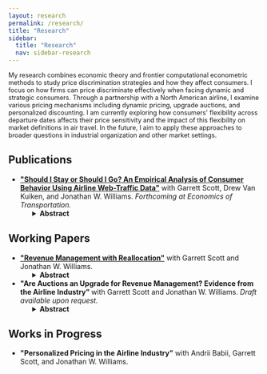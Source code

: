 ```yaml
---
layout: research
permalink: /research/
title: "Research"
sidebar:
  title: "Research"
  nav: sidebar-research
---
```


<p style="font-size: 0.9em"> My research combines economic theory and frontier computational econometric methods to study price discrimination strategies and how they affect consumers. I focus on how firms can price discriminate effectively when facing dynamic and strategic consumers. Through a partnership with a North American airline, I examine various pricing mechanisms including dynamic pricing, upgrade auctions, and personalized discounting. I am currently exploring how consumers' flexibility across departure dates affects their price sensitivity and the impact of this flexibility on market definitions in air travel. In the future, I aim to apply these approaches to broader questions in industrial organization and other market settings. </p>

## Publications

<ul>
	<li><a href="/papers/EOT-2025/"><strong>"Should I Stay or Should I Go? An Empirical Analysis of Consumer Behavior Using Airline Web-Traffic Data"</strong></a> with Garrett Scott, Drew Van Kuiken, and Jonathan W. Williams. <i> Forthcoming at Economics of Transportation.</i>
		<ul style="list-style-type: none"> 
			<li>
				<details>
				<summary><strong>Abstract</strong></summary>
				<p> We analyze consumer search and purchase behavior in response to airline revenue-management practices using data from a major carrier's website and Google Flights. We first describe patterns in search timing, purchase decisions, and paid fares. Then we estimate a multinomial logistic regression to identify factors driving search timing, finding that single adults with loyalty status, especially booking one-way nonstop itineraries, tend to search closer to departure. Next, we use a binary logistic model of conversions of searches to sales, showing that competitors' prices and changing customer composition explain rising conversion probabilities as departure nears. Finally, using a fixed-effects regression, we reveal how search and booking patterns affect prices paid. Late-arriving travelers, particularly single adults with loyalty status, pay substantially more, consistent with the airline's pricing strategies that segment more inelastic customers. Overall, our findings underscore how revenue-management, competitor fares, and consumer characteristics jointly shape online search and purchase behavior.
				</p>
				</details>
			</li>
		</ul>
	</li>
</ul>

## Working Papers

<ul>
	<li><a href="/papers/revenue-management-with-reallocation/"><strong>"Revenue Management with Reallocation"</strong></a> with Garrett Scott and Jonathan W. Williams. 
	<ul style="list-style-type: none"> 
			<li>
				<details>
				<summary><strong>Abstract</strong></summary>
				<p> We develop a model to study the trade-offs associated with introducing re-allocative mechanisms into dynamic-pricing environments with heterogeneous goods and strategic consumers. Our focus is on airlines that sell seats in vertically-differentiated cabins and provide upgrade opportunities after an initial purchase via auctions and fixed-price sales. If consumers anticipate opportunities for an improved reallocation and reduce outright purchases of premium seats, the screening intention of dynamically-set prices can be undermined to create circumstances with a greater probability of upgrades and an ambiguous impact on profits. To study ways to adapt these mechanisms to better complement dynamic-pricing practices, we estimate the model's structural parameters using proprietary data from an airline that includes the price for each itinerary, daily cabin-specific seat inventories for each flight, bids and purchases of upgrades, and information on visits and purchases on the airlines' website. We find that the mechanisms, as implemented, transfer a modest amount of surplus from the airline to consumers. In counterfactual calculations, we explore two ways to improve integration and performance. We find that profits and total welfare increase by either introducing state-specific reserve values to provide commitment for the airline to make the auction less accommodating to strategic consumers or making pricing policies dependent on submitted bids to internalize the option value of the auction while setting prices.
				</p>
				</details>
			</li>
		</ul>
	</li>
	<li><strong> "Are Auctions an Upgrade for Revenue Management? Evidence from the Airline Industry" </strong> with Garrett Scott and Jonathan W. Williams. <i> Draft available upon request. </i>
		<ul style="list-style-type: none"> 
			<li>
				<details>
				<summary><strong>Abstract</strong></summary>
				<p> We study the allocation of premium-cabin upgrades through auctions and fixed-price sales at check-in where not all consumers are aware of the upgrades using data from a major airline that include information on ticket sales, aircraft inventory, and upgrade bids and purchases. We exploit the exogenous introduction of new ways to bid to identify the effect of the upgrades on cabin demand and profits. As well, we use a model to simulate what happens as the share of aware consumers increases. As implemented, we find that these practices lead to a minimal increase in revenue because upgrade opportunities largely cannibalize outright premium-cabin sales.
				</p>
				</details>
			</li>
		</ul>
	</li>
</ul>


## Works in Progress
<ul>
	<li><strong>"Personalized Pricing in the Airline Industry"</strong> with Andrii Babii, Garrett Scott, and Jonathan W. Williams.
	<!--
			<ul style="list-style-type: none"> 
			<li>
				<details>
				<summary><strong>Abstract</strong></summary>
				<p> We study personalized pricing in the airline industry. Our empirical analysis uses novel data from a six-month long experiment by a major airline that randomized discounts to customers arriving to their website. The data includes detailed information from each website query like travel-party attributes, itinerary, price, whether a discount was offered, and a passenger-specific identifier and tier status if the customer logs in. Using a variety of machine-learning methods, we find that the profit-maximizing targeting of discounts results in only a slight increase in profits for the airline with some redistribution between customers. Certain factors, like market-specific competition, mitigate the effectiveness of targeting. Collectively, our findings highlight the challenges with implementing real-time personalized pricing in practice.

				</p>
				</details>
			</li>
		</ul>
	-->
	</li>
	<li><strong> "Consideration Sets with Intertemporally Related Goods: Evidence from an Airline"</strong>
	<!-- 
		<ul style="list-style-type: none"> 
			<li>
				<details>
				<summary><strong>Abstract</strong></summary>
				<p> 
					ABSTRACT HERE!
				</p>
				</details>
			</li>
		</ul>
	-->
	</li>
</ul>

## Other Writing

<ul>
	<li><a href="/papers/nc-battery-report/"><strong>"North Carolina Battery Report, Economics Section"</strong></a> with Hannah Rubenstein, Drew Van Kuiken, Jonathan W. Williams, and Andy Yates.
		<ul style="list-style-type: none"> 
			<li>
				<details>
				<summary><strong>Overview of Findings</strong></summary>
				<p> Put overview of findings here.
				</p>
				</details>
			</li>
		</ul>
		<ul>
			<li>
				For code and repliaction package, see <a href="/pyNCbat/"><strong>pyNCbat</strong></a> in section <a href="/research/#code"><strong>Code</strong></a> below.
			</li>
		</ul>
	</li>
</ul>


## Code
<ul> 
	<li> 
		<a href="/pyNCbat/"><strong>pyNCbat</strong></a> Python Package
	</li>
</ul>


<!-- 
## Direction of Future Work


-->

